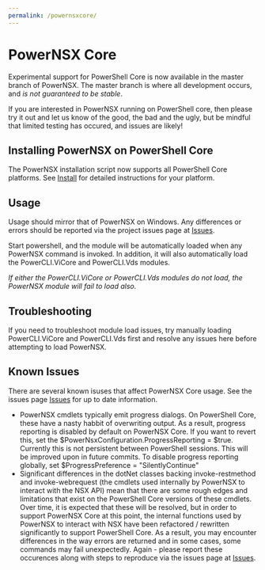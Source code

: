 ```yaml
---
permalink: /powernsxcore/
---
```


# PowerNSX Core

Experimental support for PowerShell Core is now available in the master branch of PowerNSX.  The master branch is where all development occurs, and *is not guaranteed to be stable*.

If you are interested in PowerNSX running on PowerShell core, then please try it out and let us know of the good, the bad and the ugly, but be mindful that limited testing has occured, and issues are likely!

## Installing PowerNSX on PowerShell Core

The PowerNSX installation script now supports all PowerShell Core platforms.  See [Install](/install/) for detailed instructions for your platform.

## Usage

Usage should mirror that of PowerNSX on Windows.  Any differences or errors should be reported via the project issues page at [Issues](https://github.com/vmware/powernsx/issues).

Start powershell, and the module will be automatically loaded when any PowerNSX command is invoked.  In addition, it will also automatically load the PowerCLI.ViCore and PowerCLI.Vds modules.

*If either the PowerCLI.ViCore or PowerCLI.Vds modules do not load, the PowerNSX module will fail to load also.*

## Troubleshooting

If you need to troubleshoot module load issues, try manually loading PowerCLI.ViCore and PowerCLI.Vds first and resolve any issues here before attempting to load PowerNSX.

## Known Issues

There are several known isuses that affect PowerNSX Core usage.  See the issues page [Issues](https://github.com/vmware/powernsx/issues) for up to date information.

* PowerNSX cmdlets typically emit progress dialogs.  On PowerShell Core, these have a nasty habbit of overwriting output.  As a result, progress reporting is disabled by default on PowerNSX Core.  If you want to revert this, set the $PowerNsxConfiguration.ProgressReporting = $true.  Currently this is not persistent between PowerShell sessions.  This will be improved upon in future commits.  To disable progress reporting globally, set $ProgressPreference = "SilentlyContinue"
* Significant differences in the dotNet classes backing invoke-restmethod and invoke-webrequest (the cmdlets used internally by PowerNSX to interact with the NSX API) mean that there are some rough edges and limitations that exist on the PowerShell Core versions of these cmdlets.  Over time, it is expected that these will be resolved, but in order to support PowerNSX Core at this point, the internal functions used by PowerNSX to interact with NSX have been refactored / rewritten significantly to support PowerShell Core.  As a result, you may encounter differences in the way errors are returned and in some cases, some commands may fail unexpectedly.  Again - please report these occurences along with steps to reproduce via the issues page at [Issues](https://github.com/vmware/powernsx/issues).
